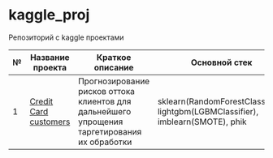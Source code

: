 # kaggle_proj
Репозиторий с kaggle проектами

| № | Название проекта                      | Краткое описание                                                                             | Основной стек |
| - | ------------------------------------- | -------------------------------------------------------------------------------------------- | ------------- |
| 1 | [Credit Card customers](https://www.kaggle.com/datasets/sakshigoyal7/credit-card-customers) | Прогнозирование рисков оттока клиентов для дальнейшего упрощения таргетирования их обработки | sklearn(RandomForestClassifier), lightgbm(LGBMClassifier), imblearn(SMOTE), phik|
